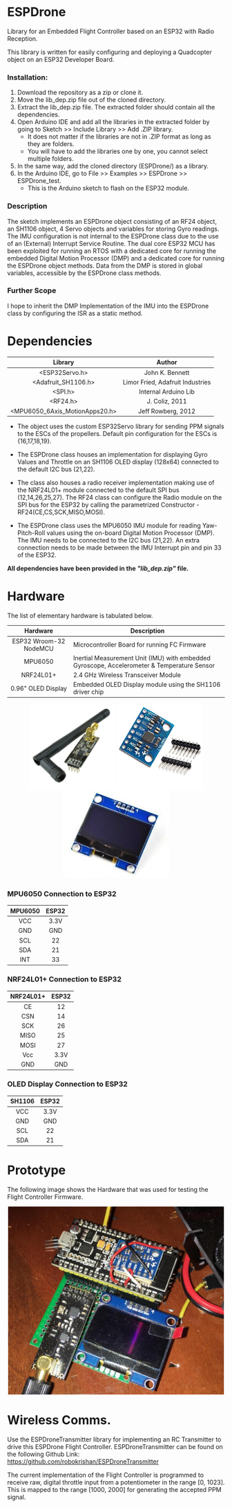 # ESPDrone
Library for an Embedded Flight Controller based on an ESP32 with Radio Reception.

This library is written for easily configuring and deploying a Quadcopter object on an ESP32 Developer Board. 

### Installation:
1. Download the repository as a zip or clone it.
2. Move the lib_dep.zip file out of the cloned directory.
3. Extract the lib_dep.zip file. The extracted folder should contain all the dependencies.
4. Open Arduino IDE and add all the libraries in the extracted folder by going to Sketch >> Include Library >> Add .ZIP library.
      - It does not matter if the libraries are not in .ZIP format as long as they are folders.
      - You will have to add the libraries one by one, you cannot select multiple folders.
5. In the same way, add the cloned directory (ESPDrone/) as a library.
6. In the Arduino IDE, go to File >> Examples >> ESPDrone >> ESPDrone_test.
      - This is the Arduino sketch to flash on the ESP32 module.

### Description
The sketch implements an ESPDrone object consisting of an RF24 object, an SH1106 object, 4 Servo objects and variables for storing Gyro readings. The IMU configuration is not internal to the ESPDrone class due to the use of an (External) Interrupt Service Routine. The dual core ESP32 MCU has been exploited for running an RTOS with a dedicated core for running the embedded Digital Motion Processor (DMP) and a dedicated core for running the ESPDrone object methods. Data from the DMP is stored in global variables, accessible by the ESPDrone class methods.

### Further Scope
I hope to inherit the DMP Implementation of the IMU into the ESPDrone class by configuring the ISR as a static method.


# Dependencies
Library | Author
:-----: | :----:
<ESP32Servo.h> | John K. Bennett
<Adafruit_SH1106.h> | Limor Fried, Adafruit Industries
<SPI.h> | Internal Arduino Lib
<RF24.h> | J. Coliz, 2011
<MPU6050_6Axis_MotionApps20.h> | Jeff Rowberg, 2012


- The object uses the custom ESP32Servo library for sending PPM signals to the ESCs of the propellers. Default pin configuration for the ESCs is {16,17,18,19}. 

- The ESPDrone class houses an implementation for displaying Gyro Values and Throttle on an SH1106 OLED display (128x64) connected to the default I2C bus (21,22). 

- The class also houses a radio receiver implementation making use of the NRF24L01+ module connected to the default SPI bus (12,14,26,25,27). The RF24 class can configure the Radio module on the SPI bus for the ESP32 by calling the parametrized Constructor - RF24(CE,CS,SCK,MISO,MOSI). 

- The ESPDrone class uses the MPU6050 IMU module for reading Yaw-Pitch-Roll values using the on-board Digital Motion Processor (DMP). The IMU needs to be connected to the I2C bus (21,22). An extra connection needs to be made between the IMU Interrupt pin and pin 33 of the ESP32.

**All dependencies have been provided in the *"lib_dep.zip"* file.**

# Hardware
The list of elementary hardware is tabulated below.

Hardware | Description
:------: | -----------
ESP32 Wroom-32 NodeMCU | Microcontroller Board for running FC Firmware
MPU6050 | Inertial Measurement Unit (IMU) with embedded Gyroscope, Accelerometer & Temperature Sensor
NRF24L01+ | 2.4 GHz Wireless Transceiver Module
0.96" OLED Display | Embedded OLED Display module using the SH1106 driver chip


<p align="center">
  <img src="/img/nrf.jpeg" height="200" />
  <img src="/img/imu.jpg" height="200" /> 
  <img src="/img/oled.jpeg" height="200" />
</p>


### MPU6050 Connection to ESP32
MPU6050 | ESP32
:-----: | :---:
VCC | 3.3V
GND | GND
SCL | 22
SDA | 21
INT | 33


### NRF24L01+ Connection to ESP32
NRF24L01+ | ESP32
:-----: | :---:
CE | 12
CSN | 14
SCK | 26
MISO | 25
MOSI | 27
Vcc | 3.3V
GND | GND


### OLED Display Connection to ESP32
SH1106 | ESP32
:-----: | :---:
VCC | 3.3V
GND | GND
SCL | 22
SDA | 21

# Prototype
The following image shows the Hardware that was used for testing the Flight Controller Firmware.

<p align="center">
  <img src="/img/fc.jpg" width="500" /> 
</p>

# Wireless Comms.
Use the ESPDroneTransmitter library for implementing an RC Transmitter to drive this ESPDrone Flight Controller. ESPDroneTransmitter can be found on the following Github Link: https://github.com/robokrishan/ESPDroneTransmitter

The current implementation of the Flight Controller is programmed to receive raw, digital throttle input from a potentiometer in the range [0, 1023]. This is mapped to the range [1000, 2000] for generating the accepted PPM signal. 
